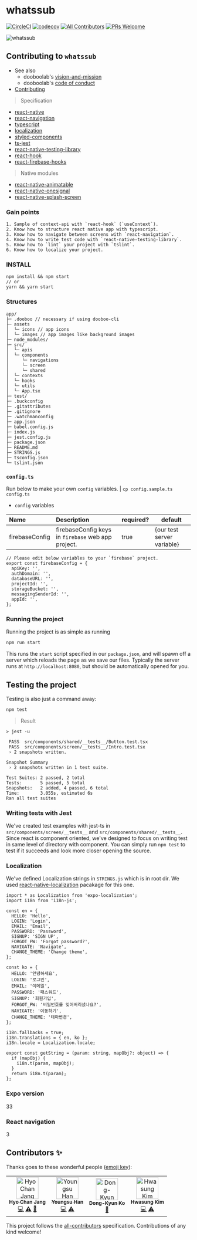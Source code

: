 # whatssub
[![CircleCI](https://circleci.com/gh/dooboolab/dooboo-native-ts.svg?style=shield)](https://circleci.com/gh/dooboolab/whatssub)
[![codecov](https://codecov.io/gh/dooboolab/whatssub/branch/master/graph/badge.svg)](https://codecov.io/gh/dooboolab/whatssub)
[![All Contributors](https://img.shields.io/badge/all_contributors-4-orange.svg?style=flat-square)](#contributors)
[![PRs Welcome](https://img.shields.io/badge/PRs-welcome-brightgreen.svg?style=flat-square)](CONTRIBUTING.md)

![whatssub](https://user-images.githubusercontent.com/27461460/59979206-7e61c500-961f-11e9-89d8-a6c9c98c374d.gif)

## Contributing to `whatssub`
* See also
  - dooboolab's [vision-and-mission](https://github.com/dooboolab/dooboolab.com/blob/master/vision-and-mission.md)
  - dooboolab's [code of conduct](https://github.com/dooboolab/dooboolab.com/blob/master/code-of-conduct.md)
* [Contributing](CONTRIBUTING.md)

> Specification
* [react-native](https://github.com/facebook/react-native)
* [react-navigation](https://github.com/react-navigation/react-navigation)
* [typescript](https://github.com/Microsoft/TypeScript)
* [localization](https://github.com/stefalda/ReactNativeLocalization)
* [styled-components](https://github.com/styled-components/styled-components)
* [ts-jest](https://github.com/kulshekhar/ts-jest)
* [react-native-testing-library](https://github.com/callstack/react-native-testing-library)
* [react-hook](https://reactjs.org/docs/hooks-intro.html)
* [react-firebase-hooks](https://www.npmjs.com/package/react-firebase-hooks)

> Native modules
* [react-native-animatable](https://github.com/oblador/react-native-animatable)
* [react-native-onesignal](https://github.com/geektimecoil/react-native-onesignal)
* [react-native-splash-screen](https://github.com/crazycodeboy/react-native-splash-screen)

### Gain points
```
1. Sample of context-api with `react-hook` (`useContext`).
2. Know how to structure react native app with typescript.
3. Know how to navigate between screens with `react-navigation`.
4. Know how to write test code with `react-native-testing-library`.
5. Know how to `lint` your project with `tslint`.
6. Know how to localize your project.
```

### INSTALL
```
npm install && npm start
// or
yarn && yarn start
```

### Structures
```text
app/
├─ .dooboo // necessary if using dooboo-cli
├─ assets
│  └─ icons // app icons
│  └─ images // app images like background images
├─ node_modules/
├─ src/
│  └─ apis
│  └─ components
│     └─ navigations
│     └─ screen
│     └─ shared
│  └─ contexts
│  └─ hooks
│  └─ utils
│  └─ App.tsx
├─ test/
├─ .buckconfig
├─ .gitattributes
├─ .gitignore
├─ .watchmanconfig
├─ app.json
├─ babel.config.js
├─ index.js
├─ jest.config.js
├─ package.json
├─ README.md
├─ STRINGS.js
├─ tsconfig.json
└─ tslint.json
```

### `config.ts`
Run below to make your own `config` variables.
| `cp config.sample.ts config.ts`

* `config` variables

| Name              | Description                                        | required? | default               |
|:----------------- |:-------------------------------------------------- | --------- | --------------------- |
| firebaseConfig    | firebaseConfig keys in `firebase` web app project. | true      | {our test server variable} |

```
// Please edit below variables to your `firebase` project.
export const firebaseConfig = {
  apiKey: '',
  authDomain: '',
  databaseURL: '',
  projectId: '',
  storageBucket: '',
  messagingSenderId: '',
  appId: '',
};
````

### Running the project
Running the project is as simple as running
```sh
npm run start
```

This runs the `start` script specified in our `package.json`, and will spawn off a server which reloads the page as we save our files.
Typically the server runs at `http://localhost:8080`, but should be automatically opened for you.

## Testing the project
Testing is also just a command away:
```sh
npm test
```
> Result
```
> jest -u

 PASS  src/components/shared/__tests__/Button.test.tsx
 PASS  src/components/screen/__tests__/Intro.test.tsx
 › 2 snapshots written.

Snapshot Summary
 › 2 snapshots written in 1 test suite.

Test Suites: 2 passed, 2 total
Tests:       5 passed, 5 total
Snapshots:   2 added, 4 passed, 6 total
Time:        3.055s, estimated 6s
Ran all test suites
```

### Writing tests with Jest
We've created test examples with jest-ts in `src/components/screen/__tests__` and `src/components/shared/__tests__`. Since react is component oriented, we've designed to focus on writing test in same level of directory with component. You can simply run `npm test` to test if it succeeds and look more closer opening the source.

### Localization
We've defined Localization strings in `STRINGS.js` which is in root dir.
We used [react-native-localization](https://github.com/stefalda/ReactNativeLocalization) pacakage for this one.
```
import * as Localization from 'expo-localization';
import i18n from 'i18n-js';

const en = {
  HELLO: 'Hello',
  LOGIN: 'Login',
  EMAIL: 'Email',
  PASSWORD: 'Password',
  SIGNUP: 'SIGN UP',
  FORGOT_PW: 'Forgot password?',
  NAVIGATE: 'Navigate',
  CHANGE_THEME: 'Change theme',
};

const ko = {
  HELLO: '안녕하세요',
  LOGIN: '로그인',
  EMAIL: '이메일',
  PASSWORD: '패스워드',
  SIGNUP: '회원가입',
  FORGOT_PW: '비밀번호를 잊어버리셨나요?',
  NAVIGATE: '이동하기',
  CHANGE_THEME: '테마변경',
};

i18n.fallbacks = true;
i18n.translations = { en, ko };
i18n.locale = Localization.locale;

export const getString = (param: string, mapObj?: object) => {
  if (mapObj) {
    i18n.t(param, mapObj);
  }
  return i18n.t(param);
};
```

### Expo version
33

### React navigation
3

## Contributors ✨

Thanks goes to these wonderful people ([emoji key](https://allcontributors.org/docs/en/emoji-key)):

<!-- ALL-CONTRIBUTORS-LIST:START - Do not remove or modify this section -->
<!-- prettier-ignore -->
<table><tr><td align="center"><a href="http://dooboolab.com"><img src="https://avatars0.githubusercontent.com/u/27461460?v=4" width="60px;" alt="Hyo Chan Jang"/><br /><sub><b>Hyo Chan Jang</b></sub></a><br /><a href="https://github.com/dooboolab/whatssub/commits?author=hyochan" title="Code">💻</a> <a href="https://github.com/dooboolab/whatssub/commits?author=hyochan" title="Tests">⚠️</a> <a href="https://github.com/dooboolab/whatssub/commits?author=hyochan" title="Documentation">📖</a></td><td align="center"><a href="https://www.linkedin.com/in/youngsu-han/"><img src="https://avatars1.githubusercontent.com/u/22214150?v=4" width="60px;" alt="Youngsu Han"/><br /><sub><b>Youngsu Han</b></sub></a><br /><a href="https://github.com/dooboolab/whatssub/commits?author=heyman333" title="Code">💻</a> <a href="https://github.com/dooboolab/whatssub/commits?author=heyman333" title="Tests">⚠️</a></td><td align="center"><a href="https://github.com/godon019"><img src="https://avatars1.githubusercontent.com/u/10363850?v=4" width="60px;" alt="Dong-Kyun Ko"/><br /><sub><b>Dong-Kyun Ko</b></sub></a><br /><a href="https://github.com/dooboolab/whatssub/commits?author=godon019" title="Documentation">📖</a></td><td align="center"><a href="https://github.com/marsinearth"><img src="https://avatars0.githubusercontent.com/u/6101260?v=4" width="60px;" alt="Hwasung Kim"/><br /><sub><b>Hwasung Kim</b></sub></a><br /><a href="https://github.com/dooboolab/whatssub/commits?author=marsinearth" title="Code">💻</a> <a href="https://github.com/dooboolab/whatssub/commits?author=marsinearth" title="Tests">⚠️</a></td></tr></table>

<!-- ALL-CONTRIBUTORS-LIST:END -->

This project follows the [all-contributors](https://github.com/all-contributors/all-contributors) specification. Contributions of any kind welcome!
